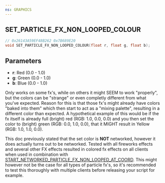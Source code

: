 ```yaml
---
ns: GRAPHICS
---
```

## SET_PARTICLE_FX_NON_LOOPED_COLOUR

```c
// 0x26143A59EF48B262 0x7B689E20
void SET_PARTICLE_FX_NON_LOOPED_COLOUR(float r, float g, float b);
```

## Parameters
* **r**: Red (0.0 - 1.0)
* **g**: Green (0.0 - 1.0)
* **b**: Blue (0.0 - 1.0)

Only works on some fx's, while on others it might SEEM to work "properly", but the colors can be "strange" or even completly different from what you've expected. Reason for this is that those fx's might already have colors "baked into them" which then start to act as a "mixing palette", resulting in a different color than expected. A hypothetical example of this would be if the fx itself is already full (bright) red (RGB: 1.0, 0.0, 0.0) and you then set the color to (bright) green (RGB: 0.0, 1.0, 0.0), that it MIGHT result in Yellow (RGB: 1.0, 1.0, 0.0).

This doc previously stated that the set color is **NOT** networked, however it does actually turns out to be networked. Tested with all fireworks effects and several other FX effects resulted in colored fx effects on all clients when used in combination with [START_NETWORKED_PARTICLE_FX_NON_LOOPED_AT_COORD](#_0xF56B8137DF10135D).
This might however not be the case for all types of particle fx's, so it's recommended to test this thoroughly with multiple clients before releasing your script for example.

